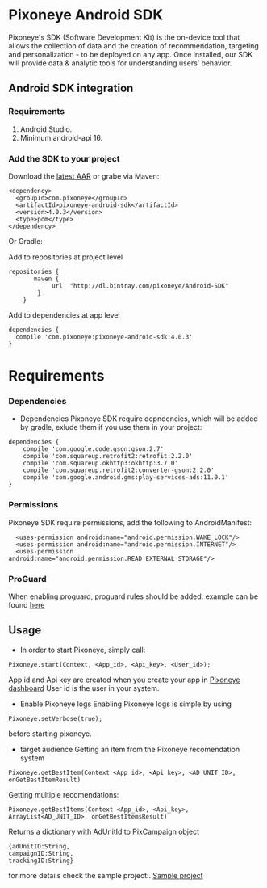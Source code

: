 # Pixoneye Android SDK
Pixoneye's SDK (Software Development Kit) is the on-device tool that allows the collection of data and the creation of recommendation, targeting and personalization - to be deployed on any app. Once installed, our SDK will provide data & analytic tools for understanding users’ behavior.

## Android SDK integration 
###  Requirements
  1. Android Studio.
  2. Minimum android-api 16.
 
### Add the SDK to your project
Download the [latest AAR](https://bintray.com/pixoneye/Android-SDK/download_file?file_path=com%2Fpixoneye%2Fpixoneye-android-sdk%2F4.0.3%2Fpixoneye-android-sdk-4.0.3.aar) or grabe via Maven:
```
<dependency>
  <groupId>com.pixoneye</groupId>
  <artifactId>pixoneye-android-sdk</artifactId>
  <version>4.0.3</version>
  <type>pom</type>
</dependency>
```
Or Gradle:

Add to repositories at project level
```
repositories {
       maven {
            url  "http://dl.bintray.com/pixoneye/Android-SDK"
        }
    }
```
Add to dependencies at app level
```
dependencies {
  compile 'com.pixoneye:pixoneye-android-sdk:4.0.3'
}
```

# Requirements
### Dependencies
* Dependencies 
Pixoneye SDK require depndencies, which will be added by gradle, exlude them if you use them in your project:

```
dependencies {
    compile 'com.google.code.gson:gson:2.7'
    compile 'com.squareup.retrofit2:retrofit:2.2.0'
    compile 'com.squareup.okhttp3:okhttp:3.7.0'
    compile 'com.squareup.retrofit2:converter-gson:2.2.0'
    compile 'com.google.android.gms:play-services-ads:11.0.1'
}
```

### Permissions
Pixoneye SDK require permissions, add the following to AndroidManifest:
```
  <uses-permission android:name="android.permission.WAKE_LOCK"/>
  <uses-permission android:name="android.permission.INTERNET"/>
  <uses-permission android:name="android.permission.READ_EXTERNAL_STORAGE"/>
```
### ProGuard
When enabling proguard, proguard rules should be added. example can be found [here](https://github.com/pixoneye/android-sdk/blob/master/PixoneyeIntegrationSample/app/pixoneye-sdk-proguard-rules.pro)

## Usage
* In order to start Pixoneye, simply call:
```
Pixoneye.start(Context, <App_id>, <Api_key>, <User_id>);
```
App id and Api key are created when you create your app in [Pixoneye dashboard](https://dashboard.pixoneye.com/#/)
User id is the user in your system.

* Enable Pixoneye logs
Enabling Pixoneye logs is simple by using 
```
Pixoneye.setVerbose(true);
```
before starting pixoneye.

* target audience
Getting an item from the Pixoneye recomendation system
```
Pixoneye.getBestItem(Context <App_id>, <Api_key>, <AD_UNIT_ID>, onGetBestItemResult)
```
Getting multiple recomendations:
```
Pixoneye.getBestItems(Context <App_id>, <Api_key>, ArrayList<AD_UNIT_ID>, onGetBestItemsResult)
```
Returns a dictionary with AdUnitId to PixCampaign object
```
{adUnitID:String,
campaignID:String,
trackingID:String}
```
for more details check the sample project:. [Sample project](https://github.com/pixoneye/android-sdk/tree/master/PixoneyeIntegrationSample)
